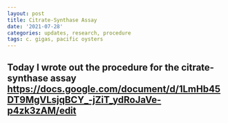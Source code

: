 ```yaml
---
layout: post
title: Citrate-Synthase Assay
date: '2021-07-28'
categories: updates, research, procedure
tags: c. gigas, pacific oysters
---
```


## Today I wrote out the procedure for the citrate-synthase assay https://docs.google.com/document/d/1LmHb45DT9MgVLsjqBCY_-jZiT_ydRoJaVe-p4zk3zAM/edit
